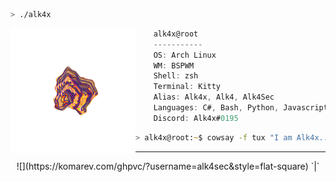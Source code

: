 ```zsh
> ./alk4x
```

<img align="left" src="https://raw.githubusercontent.com/nishst/nishst/main/assets/cube.png?token=AQJEVOJEKGFTZ2NZ5G7KQOLBKEPKG" alt="alk4.png" width="200"/>

```csharp
    alk4x@root
    -----------
    OS: Arch Linux
    WM: BSPWM
    Shell: zsh
    Terminal: Kitty
    Alias: Alk4x, Alk4, Alk4Sec
    Languages: C#, Bash, Python, Javascript
    Discord: Alk4x#0195
```
```zsh
> alk4x@root:~$ cowsay -f tux "I am Alk4x..."
```
---
<center>![](https://komarev.com/ghpvc/?username=alk4sec&style=flat-square) `|` </center>
